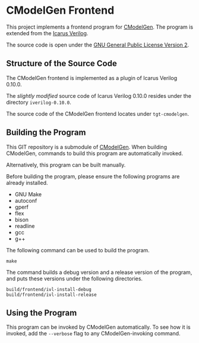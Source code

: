 # CModelGen Frontend

This project implements a frontend program for [CModelGen](https://github.com/CModelGen/CModelGen).
The program is extended from the [Icarus Verilog](http://iverilog.icarus.com/).

The source code is open under the [GNU General Public License Version 2](https://www.gnu.org/licenses/old-licenses/gpl-2.0.txt).

## Structure of the Source Code

The CModelGen frontend is implemented as a plugin of Icarus Verilog 0.10.0.

The _slightly modified_ source code of Icarus Verilog 0.10.0 resides under the directory `iverilog-0.10.0`.

The source code of the CModelGen frontend locates under `tgt-cmodelgen`.

## Building the Program

This GIT repository is a submodule of [CModelGen](https://github.com/CModelGen/CModelGen).
When building CModelGen, commands to build this program are automatically invoked.

Alternatively, this program can be built manually.

Before building the program, please ensure the following programs are already installed.

- GNU Make
- autoconf
- gperf
- flex
- bison
- readline
- gcc
- g++

The following command can be used to build the program.

    make

The command builds a debug version and a release version of the program, and puts these versions under the following directories.

    build/frontend/ivl-install-debug
    build/frontend/ivl-install-release

## Using the Program

This program can be invoked by CModelGen automatically. To see how it is invoked, add the `--verbose` flag to any CModelGen-invoking command.
